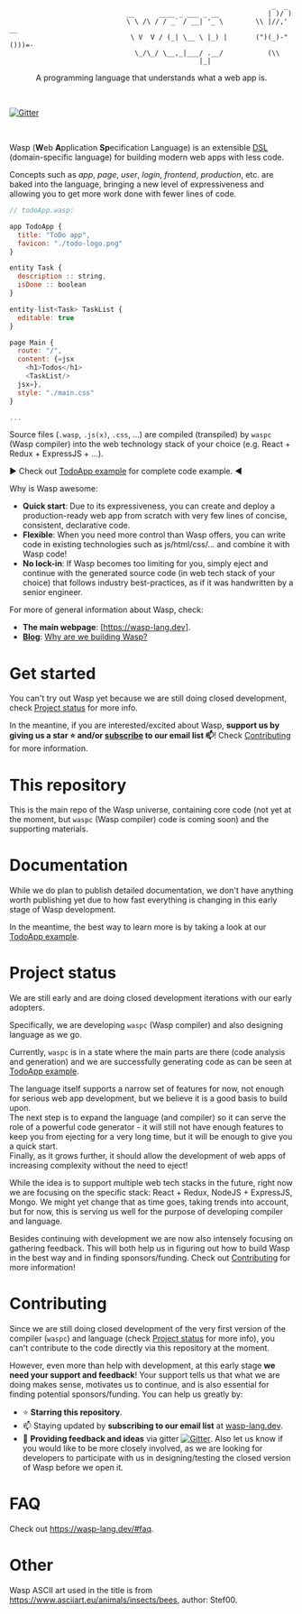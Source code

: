 ```
                                                                 _  _
                             __      ____ _ ___ _ __            | )/ )
                             \ \ /\ / / _` / __| '_ \        \\ |//,' __
                              \ V  V / (_| \__ \ |_) |       (")(_)-"()))=-
                               \_/\_/ \__,_|___/ .__/           (\\
                                               |_|
```



<p align=center> A programming language that understands what a web app is. </p>
<br>

[![Gitter](https://badges.gitter.im/wasp-lang/community.svg)](https://gitter.im/wasp-lang/community?utm_source=badge&utm_medium=badge&utm_campaign=pr-badge)

<br>

Wasp (**W**eb **A**pplication **Sp**ecification Language) is an extensible [DSL](https://en.wikipedia.org/wiki/Domain-specific_language) (domain-specific language) for building modern web apps with less code.

Concepts such as *app*, *page*, *user*, *login*, *frontend*, *production*, etc. are baked into the language, bringing a new level of expressiveness and allowing you to get more work done with fewer lines of code.

```js
// todoApp.wasp:

app TodoApp {
  title: "ToDo app",
  favicon: "./todo-logo.png"
}

entity Task {
  description :: string,
  isDone :: boolean
}

entity-list<Task> TaskList {
  editable: true
}

page Main {
  route: "/",
  content: {=jsx
    <h1>Todos</h1>
    <TaskList/>
  jsx=},
  style: "./main.css"
}

...
```

Source files (`.wasp`, `.js(x)`, `.css`, ...) are compiled (transpiled) by `waspc` (Wasp compiler) into the web technology stack of your choice (e.g. React + Redux + ExpressJS + ...).

:arrow_forward: Check out [TodoApp example](examples/todoApp) for complete code example. :arrow_backward:

Why is Wasp awesome:
- **Quick start**: Due to its expressiveness, you can create and deploy a production-ready web app from scratch with very few lines of concise, consistent, declarative code.
- **Flexible**: When you need more control than Wasp offers, you can write code in existing technologies such as js/html/css/... and combine it with Wasp code!
- **No lock-in**: If Wasp becomes too limiting for you, simply eject and continue with the generated source code (in web tech stack of your choice) that follows industry best-practices, as if it was handwritten by a senior engineer.

For more of general information about Wasp, check:
- **The main webpage**: [https://wasp-lang.dev].
- [**Blog**](https://blog.wasp-lang.dev/): [Why are we building Wasp?](https://blog.wasp-lang.dev/posts/2019-09-01-hello-wasp.html)

# Get started

You can't try out Wasp yet because we are still doing closed development, check [Project status](#project-status) for more info.

In the meantine, if you are interested/excited about Wasp, **support us by giving us a star :star: and/or [subscribe](https://wasp-lang.dev#signup) to our email list :mailbox:**! Check [Contributing](#contributing) for more information.


# This repository

This is the main repo of the Wasp universe, containing core code (not yet at the moment, but `waspc` (Wasp compiler) code is coming soon) and the supporting materials.


# Documentation

While we do plan to publish detailed documentation, we don't have anything worth publishing yet due to how fast everything is changing in this early stage of Wasp development.

In the meantime, the best way to learn more is by taking a look at our [TodoApp example](examples/todoApp).


# Project status

We are still early and are doing closed development iterations with our early adopters.

Specifically, we are developing `waspc` (Wasp compiler) and also designing language as we go.

Currently, `waspc` is in a state where the main parts are there (code analysis and generation) and we are successfully generating code as can be seen at [TodoApp example](examples/todoApp).

The language itself supports a narrow set of features for now, not enough for serious web app development, but we believe it is a good basis to build upon.  
The next step is to expand the language (and compiler) so it can serve the role of a powerful code generator - it will still not have enough features to keep you from ejecting for a very long time, but it will be enough to give you a quick start.  
Finally, as it grows further, it should allow the development of web apps of increasing complexity without the need to eject!

While the idea is to support multiple web tech stacks in the future, right now we are focusing on the specific stack: React + Redux, NodeJS + ExpressJS, Mongo. We might yet change that as time goes, taking trends into account, but for now, this is serving us well for the purpose of developing compiler and language.

Besides continuing with development we are now also intensely focusing on gathering feedback. This will both help us in figuring out how to build Wasp in the best way and in finding sponsors/funding. Check out [Contributing](#contributing) for more information!

# Contributing

Since we are still doing closed development of the very first version of the compiler (`waspc`) and language (check [Project status](#project-status) for more info), you can't contribute to the code directly via this repository at the moment.

However, even more than help with development, at this early stage **we need your support and feedback**!
Your support tells us that what we are doing makes sense, motivates us to continue, and is also essential for finding potential sponsors/funding.
You can help us greatly by:
 - :star: **Starring this repository**.
 - :mailbox: Staying updated by **subscribing to our email list** at [wasp-lang.dev](https://wasp-lang.dev#signup).
 - :speech_balloon: **Providing feedback and ideas** via gitter [![Gitter](https://badges.gitter.im/wasp-lang/community.svg)](https://gitter.im/wasp-lang/community?utm_source=badge&utm_medium=badge&utm_campaign=pr-badge).
   Also let us know if you would like to be more closely involved, as we are looking for developers to participate with us in designing/testing the closed version of Wasp before we open it.

# FAQ

Check out https://wasp-lang.dev/#faq.


# Other

Wasp ASCII art used in the title is from https://www.asciiart.eu/animals/insects/bees, author: Stef00.
